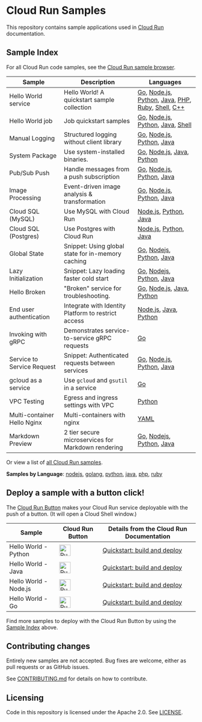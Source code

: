 # Cloud Run Samples

This repository contains sample applications used in [Cloud Run](https://cloud.google.com/run) documentation.

## Sample Index

For all Cloud Run code samples, see the [Cloud Run sample browser](https://cloud.google.com/run/docs/samples).

|          Sample            |                     Description                         |              Languages             |
| -------------------------- | ------------------------------------------------------- | ---------------------------------- |
| Hello World service        | Hello World! A quickstart sample collection             | [Go][hello_go], [Node.js][hello_nodejs], [Python][hello_python], [Java][hello_java], [PHP][hello_php], [Ruby][hello_ruby], [Shell][hello_shell], [C++][hello_cpp] |
| Hello World job            | Job quickstart samples                                  | [Go][job_go], [Node.js][job_nodejs], [Python][job_python], [Java][job_java], [Shell][job_shell] |
| Manual Logging             | Structured logging without client library               | [Go][manual_logging_go], [Node.js][manual_logging_nodejs], [Python][manual_logging_python], [Java][manual_logging_java]|
| System Package             | Use system-installed binaries.                          | [Go][system_package_go], [Node.js][system_package_nodejs], [Java][system_package_java], [Python][system_package_python]|
| Pub/Sub Push               | Handle messages from a push subscription                | [Go][pubsub_go], [Node.js][pubsub_nodejs], [Python][pubsub_python], [Java][pubsub_java] |
| Image Processing           | Event-driven image analysis & transformation            | [Go][imageproc_go], [Node.js][imageproc_nodejs], [Python][imageproc_python], [Java][imageproc_java] |
| Cloud SQL (MySQL)          | Use MySQL with Cloud Run                                | [Node.js][mysql_nodejs], [Python][mysql_python], [Java][mysql_java] |
| Cloud SQL (Postgres)       | Use Postgres with Cloud Run                             | [Node.js][postgres_nodejs], [Python][postgres_python], [Java][postgres_java] |
| Global State               | Snippet: Using global state for in-memory caching       | [Go][global_state_go], [Nodejs][global_state_nodejs], [Python][global_state_python], [Java][global_state_java] |
| Lazy Initialization        | Snippet: Lazy loading faster cold start                 | [Go][global_lazy_go], [Nodejs][global_lazy_nodejs], [Python][global_lazy_python], [Java][global_lazy_java] |
| Hello Broken               | "Broken" service for troubleshooting.                   | [Go][broken_go], [Node.js][broken_nodejs], [Java][broken_java], [Python][broken_python] |
| End user authentication    | Integrate with Identity Platform to restrict access     | [Node.js][idp_sql_nodejs], [Java][idp_sql_java], [Python][idp_sql_python] |
| Invoking with gRPC         | Demonstrates service-to-service gRPC requests           | [Go][grpc_go] |
| Service to Service Request | Snippet: Authenticated requests between services        | [Go][idtoken_request_go], [Node.js][idtoken_request_nodejs], [Python][idtoken_request_python], [Java][idtoken_request_java] |
| gcloud as a service        | Use `gcloud` and `gsutil` in a service                  | [Go][gcloud_report]                 |
| VPC Testing                | Egress and ingress settings with VPC                    | [Python][vpc_sample]                |
| Multi-container Hello Nginx| Multi-containers with nginx                             | [YAML][multicontainer_hello_nginx_sample] |
| Markdown Preview           | 2 tier secure microservices for Markdown rendering      | [Go][markdown_preview_go], [Nodejs][markdown_preview_nodejs], [Python][markdown_preview_python], [Java][markdown_preview_java] |

[job_go]: https://github.com/GoogleCloudPlatform/golang-samples/tree/main/run/jobs
[job_nodejs]: https://github.com/GoogleCloudPlatform/nodejs-docs-samples/tree/main/run/jobs
[job_python]: https://github.com/GoogleCloudPlatform/python-docs-samples/tree/main/run/jobs
[job_java]: https://github.com/GoogleCloudPlatform/java-docs-samples/tree/main/run/jobs
[job_shell]: jobs-shell
[hello_go]: https://github.com/GoogleCloudPlatform/golang-samples/tree/main/run/helloworld
[hello_nodejs]: https://github.com/GoogleCloudPlatform/nodejs-docs-samples/tree/main/run/helloworld
[hello_python]: https://github.com/GoogleCloudPlatform/python-docs-samples/tree/main/run/helloworld
[hello_java]: https://github.com/GoogleCloudPlatform/java-docs-samples/tree/main/run/helloworld
[hello_php]: https://github.com/GoogleCloudPlatform/php-docs-samples/tree/main/run/helloworld
[hello_ruby]: https://github.com/GoogleCloudPlatform/ruby-docs-samples/tree/main/run/helloworld
[hello_cpp]: https://github.com/GoogleCloudPlatform/cpp-samples/tree/master/cloud-run-hello-world
[hello_shell]: helloworld-shell
[manual_logging_go]: https://github.com/GoogleCloudPlatform/golang-samples/tree/main/run/logging-manual
[manual_logging_nodejs]: https://github.com/GoogleCloudPlatform/nodejs-docs-samples/tree/main/run/logging-manual
[manual_logging_python]: https://github.com/GoogleCloudPlatform/python-docs-samples/tree/main/run/logging-manual
[manual_logging_java]: https://github.com/GoogleCloudPlatform/java-docs-samples/tree/main/run/logging-manual
[system_package_go]: https://github.com/GoogleCloudPlatform/golang-samples/tree/main/run/system_package
[system_package_nodejs]: https://github.com/GoogleCloudPlatform/nodejs-docs-samples/tree/main/run/system-package
[system_package_java]: https://github.com/GoogleCloudPlatform/java-docs-samples/tree/main/run/system-package
[system_package_python]: https://github.com/GoogleCloudPlatform/python-docs-samples/tree/main/run/system-package
[pubsub_go]: https://github.com/GoogleCloudPlatform/golang-samples/tree/main/run/pubsub
[pubsub_nodejs]: https://github.com/GoogleCloudPlatform/nodejs-docs-samples/tree/main/run/pubsub
[pubsub_python]: https://github.com/GoogleCloudPlatform/python-docs-samples/tree/main/run/pubsub
[pubsub_java]: https://github.com/GoogleCloudPlatform/java-docs-samples/tree/main/run/pubsub
[imageproc_go]: https://github.com/GoogleCloudPlatform/golang-samples/tree/main/run/image-processing
[imageproc_nodejs]: https://github.com/GoogleCloudPlatform/nodejs-docs-samples/tree/main/run/image-processing
[imageproc_python]: https://github.com/GoogleCloudPlatform/python-docs-samples/tree/main/run/image-processing
[imageproc_java]: https://github.com/GoogleCloudPlatform/java-docs-samples/tree/main/run/image-processing
[mysql_nodejs]: https://github.com/GoogleCloudPlatform/nodejs-docs-samples/tree/main/cloud-sql/mysql/mysql
[mysql_python]: https://github.com/GoogleCloudPlatform/python-docs-samples/tree/main/cloud-sql/mysql/sqlalchemy
[mysql_java]: https://github.com/GoogleCloudPlatform/java-docs-samples/tree/main/cloud-sql/mysql/servlet
[postgres_nodejs]: https://github.com/GoogleCloudPlatform/nodejs-docs-samples/tree/main/cloud-sql/postgres/knex
[postgres_python]: https://github.com/GoogleCloudPlatform/python-docs-samples/tree/main/cloud-sql/postgres/sqlalchemy
[postgres_java]: https://github.com/GoogleCloudPlatform/java-docs-samples/tree/main/cloud-sql/postgres/servlet
[authentication_go]: https://github.com/GoogleCloudPlatform/golang-samples/tree/main/run/authentication
[authentication_java]: https://github.com/GoogleCloudPlatform/java-docs-samples/tree/main/run/authentication
[global_state_go]: https://github.com/GoogleCloudPlatform/golang-samples/blob/master/functions/tips/scope.go
[global_state_python]: https://github.com/GoogleCloudPlatform/python-docs-samples/blob/main/functions/tips-scopes/main.py#L70
[global_state_java]: https://github.com/GoogleCloudPlatform/java-docs-samples/tree/main/functions/concepts/scopes
[global_state_nodejs]: https://github.com/GoogleCloudPlatform/nodejs-docs-samples/blob/main/functions/tips/scopeDemo/index.js#L33
[global_lazy_go]: https://github.com/GoogleCloudPlatform/golang-samples/blob/master/functions/tips/lazy.go
[global_lazy_nodejs]: https://github.com/GoogleCloudPlatform/nodejs-docs-samples/blob/main/functions/tips/scopeDemo/index.js#L55
[global_lazy_python]: https://github.com/GoogleCloudPlatform/python-docs-samples/blob/main/functions/tips-lazy-globals/main.py#L95
[global_lazy_java]: https://github.com/GoogleCloudPlatform/java-docs-samples/tree/main/functions/concepts/lazy-fields
[broken_go]: https://github.com/GoogleCloudPlatform/golang-samples/tree/main/run/hello-broken
[broken_nodejs]: https://github.com/GoogleCloudPlatform/nodejs-docs-samples/tree/main/run/hello-broken
[broken_java]: https://github.com/GoogleCloudPlatform/java-docs-samples/tree/main/run/hello-broken
[broken_python]: https://github.com/GoogleCloudPlatform/python-docs-samples/tree/main/run/hello-broken
[idp_sql_nodejs]: https://github.com/GoogleCloudPlatform/nodejs-docs-samples/tree/main/run/idp-sql
[idp_sql_python]: https://github.com/GoogleCloudPlatform/python-docs-samples/tree/main/run/idp-sql
[idp_sql_java]: https://github.com/GoogleCloudPlatform/java-docs-samples/tree/main/run/idp-sql
[grpc_go]: https://github.com/GoogleCloudPlatform/golang-samples/tree/main/run/grpc-ping
[markdown_preview_go]: https://github.com/GoogleCloudPlatform/golang-samples/tree/main/run/markdown-preview
[markdown_preview_python]: https://github.com/GoogleCloudPlatform/python-docs-samples/tree/main/run/markdown-preview
[markdown_preview_java]: https://github.com/GoogleCloudPlatform/java-docs-samples/tree/main/run/markdown-preview
[markdown_preview_nodejs]: https://github.com/GoogleCloudPlatform/nodejs-docs-samples/tree/main/run/markdown-preview
[vpc_sample]: vpc-sample
[gcloud_report]: gcloud-report
[multicontainer_hello_nginx_sample]: multi-container/hello-nginx-sample
[idtoken_request_go]: https://github.com/GoogleCloudPlatform/golang-samples/blob/master/functions/security/idtoken.go
[idtoken_request_nodejs]: https://github.com/googleapis/google-auth-library-nodejs/blob/master/samples/idtokens-serverless.js
[idtoken_request_python]: https://github.com/GoogleCloudPlatform/python-docs-samples/blob/main/auth/service-to-service/auth.py
[idtoken_request_java]: https://github.com/GoogleCloudPlatform/java-docs-samples/tree/main/run/authentication

Or view a list of [all Cloud Run samples](https://cloud.google.com/run/docs/samples).

**Samples by Language**: [nodejs][nodejs], [golang][golang], [python][python], [java][java], [php][php], [ruby][ruby]

[nodejs]: https://github.com/GoogleCloudPlatform/nodejs-docs-samples/tree/main/run#readme
[golang]: https://github.com/GoogleCloudPlatform/golang-samples/tree/main/run#readme
[python]: https://github.com/GoogleCloudPlatform/python-docs-samples/tree/main/run#readme
[java]: https://github.com/GoogleCloudPlatform/java-docs-samples/tree/main/run#readme
[php]: https://github.com/GoogleCloudPlatform/php-docs-samples/tree/main/run#readme
[ruby]: https://github.com/GoogleCloudPlatform/ruby-docs-samples/tree/main/run#readme

## Deploy a sample with a button click!

The [Cloud Run Button](https://github.com/GoogleCloudPlatform/cloud-run-button)
makes your Cloud Run service deployable with the push of a button. (It will open a Cloud Shell window.)

|        Sample             |                         Cloud Run Button                        |        Details from the Cloud Run Documentation                 |
| ------------------------- | --------------------------------------------------------------- | --------------------------------------------------------------- |
| Hello World - Python      | [<img src="https://storage.googleapis.com/cloudrun/button.svg" alt="Run on Google Cloud" height="30">][run_button_hello_python] | [Quickstart: build and deploy][qs_guide] |
| Hello World - Java        | [<img src="https://storage.googleapis.com/cloudrun/button.svg" alt="Run on Google Cloud" height="30">][run_button_hello_java]   | [Quickstart: build and deploy][qs_guide] |
| Hello World - Node.js     | [<img src="https://storage.googleapis.com/cloudrun/button.svg" alt="Run on Google Cloud" height="30">][run_button_hello_nodejs]   | [Quickstart: build and deploy][qs_guide] |
| Hello World - Go          | [<img src="https://storage.googleapis.com/cloudrun/button.svg" alt="Run on Google Cloud" height="30">][run_button_hello_go]     | [Quickstart: build and deploy][qs_guide] |

[qs_guide]: https://cloud.google.com/run/docs/quickstarts#build-and-deploy-a-web-service
[run_button_hello_python]: https://deploy.cloud.run/?git_repo=https://github.com/GoogleCloudPlatform/python-docs-samples&dir=run/helloworld
[run_button_hello_java]: https://deploy.cloud.run/?git_repo=https://github.com/GoogleCloudPlatform/java-docs-samples&dir=run/helloworld
[run_button_hello_nodejs]: https://deploy.cloud.run/?git_repo=https://github.com/GoogleCloudPlatform/nodejs-docs-samples&dir=run/helloworld
[run_button_hello_go]: https://deploy.cloud.run/?git_repo=https://github.com/GoogleCloudPlatform/golang-samples&dir=run/helloworld

Find more samples to deploy with the Cloud Run Button by using the [Sample Index](#sample-index) above.

## Contributing changes

Entirely new samples are not accepted. Bug fixes are welcome, either as pull
requests or as GitHub issues.

See [CONTRIBUTING.md](CONTRIBUTING.md) for details on how to contribute.

## Licensing

Code in this repository is licensed under the Apache 2.0. See [LICENSE](LICENSE).
